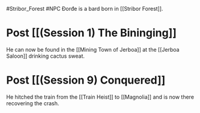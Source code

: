 #Stribor_Forest #NPC 
Đorđe is a bard born in [[Stribor Forest]]. 
# Post [[(Session 1) The Bininging]]
He can now be found in the [[Mining Town of Jerboa]] at the [[Jerboa Saloon]] drinking cactus sweat.
# Post [[(Session 9) Conquered]]
He hitched the train from the [[Train Heist]] to [[Magnolia]] and is now there recovering the crash.